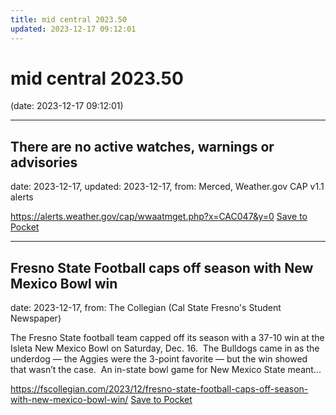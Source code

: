 ```yaml
---
title: mid central 2023.50
updated: 2023-12-17 09:12:01
---
```


# mid central 2023.50

(date: 2023-12-17 09:12:01)

---

## There are no active watches, warnings or advisories

date: 2023-12-17, updated: 2023-12-17, from: Merced, Weather.gov CAP v1.1 alerts



<span class="feed-item-link">
<a href="https://alerts.weather.gov/cap/wwaatmget.php?x=CAC047&y=0">https://alerts.weather.gov/cap/wwaatmget.php?x=CAC047&y=0</a> <a href="https://getpocket.com/save" class="pocket-btn" data-lang="en" data-save-url="https://alerts.weather.gov/cap/wwaatmget.php?x=CAC047&y=0">Save to Pocket</a>
</span>

---

## Fresno State Football caps off season with New Mexico Bowl win

date: 2023-12-17, from: The Collegian (Cal State Fresno's Student Newspaper)

The Fresno State football team capped off its season with a 37-10 win at the Isleta New Mexico Bowl on Saturday, Dec. 16.  The Bulldogs came in as the underdog &#8212; the Aggies were the 3-point favorite &#8212; but the win showed that wasn’t the case.  An in-state bowl game for New Mexico State meant...

<span class="feed-item-link">
<a href="https://fscollegian.com/2023/12/fresno-state-football-caps-off-season-with-new-mexico-bowl-win/">https://fscollegian.com/2023/12/fresno-state-football-caps-off-season-with-new-mexico-bowl-win/</a> <a href="https://getpocket.com/save" class="pocket-btn" data-lang="en" data-save-url="https://fscollegian.com/2023/12/fresno-state-football-caps-off-season-with-new-mexico-bowl-win/">Save to Pocket</a>
</span>



<script type="text/javascript">!function(d,i){if(!d.getElementById(i)){var j=d.createElement("script");j.id=i;j.src="https://widgets.getpocket.com/v1/j/btn.js?v=1";var w=d.getElementById(i);d.body.appendChild(j);}}(document,"pocket-btn-js");</script>


